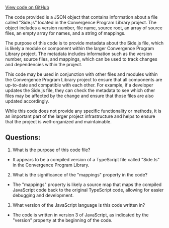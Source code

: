 [View code on GitHub](https://github.com/convergence-rfq/convergence-program-library/rfq/js/generated/types/Side.js.map)

The code provided is a JSON object that contains information about a file called "Side.js" located in the Convergence Program Library project. The object includes a version number, file name, source root, an array of source files, an empty array for names, and a string of mappings.

The purpose of this code is to provide metadata about the Side.js file, which is likely a module or component within the larger Convergence Program Library project. The metadata includes information such as the version number, source files, and mappings, which can be used to track changes and dependencies within the project.

This code may be used in conjunction with other files and modules within the Convergence Program Library project to ensure that all components are up-to-date and compatible with each other. For example, if a developer updates the Side.js file, they can check the metadata to see which other files may be affected by the change and ensure that those files are also updated accordingly.

While this code does not provide any specific functionality or methods, it is an important part of the larger project infrastructure and helps to ensure that the project is well-organized and maintainable.
## Questions: 
 1. What is the purpose of this code file?
- It appears to be a compiled version of a TypeScript file called "Side.ts" in the Convergence Program Library.

2. What is the significance of the "mappings" property in the code?
- The "mappings" property is likely a source map that maps the compiled JavaScript code back to the original TypeScript code, allowing for easier debugging and development.

3. What version of the JavaScript language is this code written in?
- The code is written in version 3 of JavaScript, as indicated by the "version" property at the beginning of the code.
